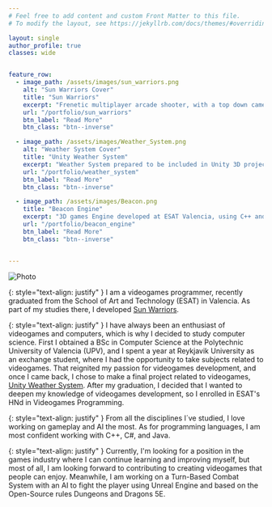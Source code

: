 ```yaml
---
# Feel free to add content and custom Front Matter to this file.
# To modify the layout, see https://jekyllrb.com/docs/themes/#overriding-theme-defaults

layout: single
author_profile: true
classes: wide


feature_row:
  - image_path: /assets/images/sun_warriors.png
    alt: "Sun Warriors Cover"
    title: "Sun Warriors"
    excerpt: "Frenetic multiplayer arcade shooter, with a top down camera. Developed as an academic project at ESAT."
    url: "/portfolio/sun_warriors"
    btn_label: "Read More"
    btn_class: "btn--inverse"

  - image_path: /assets/images/Weather_System.png
    alt: "Weather System Cover"
    title: "Unity Weather System"
    excerpt: "Weather System prepared to be included in Unity 3D projects. Includes Day and Night Cycles, Seasonal changes and weather symulation."
    url: "/portfolio/weather_system"
    btn_label: "Read More"
    btn_class: "btn--inverse"

  - image_path: /assets/images/Beacon.png
    title: "Beacon Engine"
    excerpt: "3D games Engine developed at ESAT Valencia, using C++ and OpenGL."
    url: "/portfolio/beacon_engine"
    btn_label: "Read More"
    btn_class: "btn--inverse"


---
```

![Photo](/assets/images/about_me_photo.png)
  
{: style="text-align: justify" }
I am a videogames programmer, recently graduated from the School of Art and Technology (ESAT) in Valencia. As part of my studies there, I developed [Sun Warriors](/portfolio/sun_warriors).

{: style="text-align: justify" }
I have always been an enthusiast of videogames and computers, which is why I decided to study computer science. First I obtained a BSc in Computer Science at the Polytechnic University of Valencia (UPV), and I spent a year at Reykjavik University as an exchange student, where I had the opportunity to take subjects related to videogames. That reignited my passion for videogames development, and once I came back, I chose to make a final project related to videogames, [Unity Weather System](/portfolio/weather_system). After my graduation, I decided that I wanted to deepen my knowledge of videogames development, so I enrolled in ESAT's HNd in Videogames Programming. 

{: style="text-align: justify" }
From all the disciplines I´ve studied, I love working on gameplay and AI the most. As for programming languages, I am most confident working with C++, C#, and Java.

{: style="text-align: justify" }
Currently, I'm looking for a position in the games industry where I can continue learning and improving myself, but most of all, I am looking forward to contributing to creating videogames that people can enjoy. Meanwhile, I am working on a Turn-Based Combat System with an AI to fight the player using Unreal Engine and based on the Open-Source rules Dungeons and Dragons 5E.